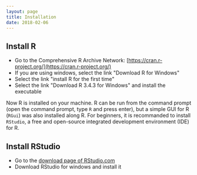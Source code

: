 ```yaml
---
layout: page
title: Installation
date: 2018-02-06
---
```



## Install R

- Go to the Comprehensive R Archive Network: [https://cran.r-project.org/](https://cran.r-project.org/)
- If you are using windows, select the link "Download R for Windows"
- Select the link "install R for the first time"
- Select the link "Download R 3.4.3 for Windows" and install the executable
   
Now R is installed on your machine. R can be run from the command prompt (open the command prompt, type `R` and press enter), but a simple GUI for R (`RGui`) was also installed along R. For beginners, it is recommanded to install `RStudio`, a free and open-source integrated development environment (IDE) for R.
   

## Install RStudio

- Go to the [download page of RStudio.com](https://www.rstudio.com/products/rstudio/download/#download)
- Download RStudio for windows and install it


